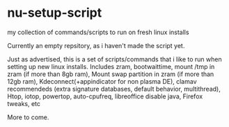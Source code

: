 # nu-setup-script
my collection of commands/scripts to run on fresh linux installs

Currently an empty repsitory, as i haven't made the script yet.

Just as advertised, this is a set of scripts/commands that i like to run when setting up new linux installs.
Includes zram, bootwaittime, mount /tmp in zram (if more than 8gb ram),
Mount swap partition in zram (if more than 12gb ram),
Kdeconnect(+appindicator for non plasma DE), clamav recommendeds (extra signature databases, default behavior, multithread),
Htop, iotop, powertop, auto-cpufreq, libreoffice disable java,
Firefox tweaks, etc

More to come.

